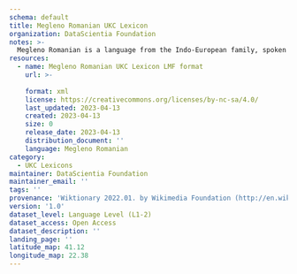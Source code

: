 ```yaml
---
schema: default
title: Megleno Romanian UKC Lexicon
organization: DataScientia Foundation
notes: >-
  Megleno Romanian is a language from the Indo-European family, spoken in Eurasia. The UKC Lexicon of Megleno Romanian is represented as a lexico-semantic network. It consists of words, word senses, synsets, as well as sense-level and synset-level relationships.
resources:
  - name: Megleno Romanian UKC Lexicon LMF format
    url: >-
      
    format: xml
    license: https://creativecommons.org/licenses/by-nc-sa/4.0/
    last_updated: 2023-04-13
    created: 2023-04-13
    size: 0
    release_date: 2023-04-13
    distribution_document: ''
    language: Megleno Romanian
category:
  - UKC Lexicons
maintainer: DataScientia Foundation
maintainer_email: ''
tags: ''
provenance: 'Wiktionary 2022.01. by Wikimedia Foundation (http://en.wiktionary.org); CogNet 2.1 by Khuyagbaatar Batsuren, National University of Mongolia (http://cognet.ukc.disi.unitn.it); Princeton WordNet 2.1 by Princeton University (https://wordnet.princeton.edu)'
version: '1.0'
dataset_level: Language Level (L1-2)
dataset_access: Open Access
dataset_description: ''
landing_page: ''
latitude_map: 41.12
longitude_map: 22.38
---
```

